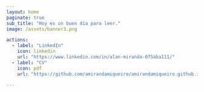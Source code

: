 ```yaml
---
layout: home
paginate: true
sub_title: "Hoy es un buen día para leer."
image: /assets/banner3.png

actions:
  - label: "LinkedIn"
    icon: linkedin
    url: "https://www.linkedin.com/in/alan-miranda-075aba111/"
  - label: "CV"
    icon: pdf
    url: "https://github.com/amirandamiqueiro/amirandamiqueiro.github.io/blob/master/assets/cvlatex.pdf"
    
---
```

